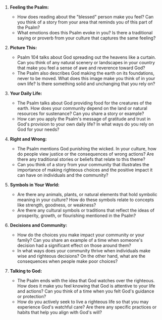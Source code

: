 1. **Feeling the Psalm:**
   - How does reading about the "blessed" person make you feel? Can you think of a story from your area that reminds you of this part of the Psalm?
   - What emotions does this Psalm evoke in you? Is there a traditional saying or proverb from your culture that captures the same feeling?

2. **Picture This:**
   - Psalm 104 talks about God spreading out the heavens like a curtain. Can you think of any natural scenery or landscapes in your country that make you feel a sense of awe and reverence toward God?
   - The Psalm also describes God making the earth on its foundations, never to be moved. What does this image make you think of in your own life? Is there something solid and unchanging that you rely on?

3. **Your Daily Life:**
   - The Psalm talks about God providing food for the creatures of the earth. How does your community depend on the land or natural resources for sustenance? Can you share a story or example?
   - How can you apply the Psalm's message of gratitude and trust in God's provision to your own daily life? In what ways do you rely on God for your needs?

4. **Right and Wrong:**
   - The Psalm mentions God punishing the wicked. In your culture, how do people view justice or the consequences of wrong actions? Are there any traditional stories or beliefs that relate to this theme?
   - Can you think of a story from your community that illustrates the importance of making righteous choices and the positive impact it can have on individuals and the community?

5. **Symbols in Your World:**
   - Are there any animals, plants, or natural elements that hold symbolic meaning in your culture? How do these symbols relate to concepts like strength, goodness, or weakness?
   - Are there any cultural symbols or traditions that reflect the ideas of prosperity, growth, or flourishing mentioned in the Psalm?

6. **Decisions and Community:**
   - How do the choices you make impact your community or your family? Can you share an example of a time when someone's decision had a significant effect on those around them?
   - In what ways does your community thrive when individuals make wise and righteous decisions? On the other hand, what are the consequences when people make poor choices?

7. **Talking to God:**
   - The Psalm ends with the idea that God watches over the righteous. How does it make you feel knowing that God is attentive to your life and actions? Can you think of a time when you felt God's guidance or protection?
   - How do you actively seek to live a righteous life so that you may experience God's watchful care? Are there any specific practices or habits that help you align with God's will?